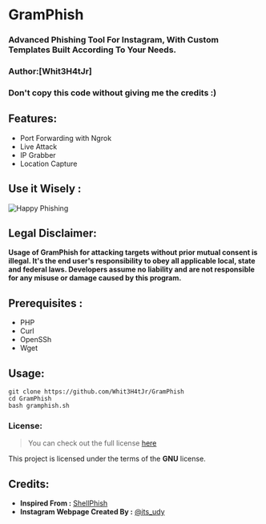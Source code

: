 # GramPhish 

### Advanced Phishing Tool For Instagram, With Custom Templates Built According To Your Needs. ###
### Author:[Whit3H4tJr]
### Don't copy this code without giving me the credits :) 
 

## Features:
- Port Forwarding with Ngrok
- Live Attack 
- IP Grabber
- Location Capture

## Use it Wisely :
   <p align="left">
   <img src="https://raw.githubusercontent.com/swagkarna/GramPhishs/master/v-for-vendetta-anonymous-artwork-wallpaper-preview.png" alt="Happy Phishing"
   </p>

## Legal Disclaimer:

**Usage of GramPhish for attacking targets without prior mutual consent is illegal. It's the end user's responsibility to obey all applicable local, state and federal laws. Developers assume no liability and are not responsible for any misuse or damage caused by this program.** 

## Prerequisites :
- PHP
- Curl
- OpenSSh
- Wget

## Usage:
```
git clone https://github.com/Whit3H4tJr/GramPhish
cd GramPhish
bash gramphish.sh
```

### License: ###

>You can check out the full license [here](https://github.com/Rav3ncIaw/GramPhish/blob/master/LICENSE)

This project is licensed under the terms of the **GNU** license.

## Credits:
- **Inspired From :** <a href="https://github.com/thelinuxchoice/shellphish">ShellPhish</a>
- **Instagram Webpage Created By :** <a href=https://github.com/An0nUD4Y>@its_udy</a>
